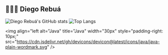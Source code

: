 ## 🧑🏼‍💻 Diego Rebuá

![Diego Rebuá's GitHub stats](https://github-readme-stats.vercel.app/api?username=diegorebua&show_icons=true&theme=dark)
![Top Langs](https://github-readme-stats.vercel.app/api/top-langs/?username=diegorebua&layout=compact&theme=dark)

<img 
align="left
alt="Java"
title="Java"
width="30px"
style="padding-right: 10px;"        
src="https://cdn.jsdelivr.net/gh/devicons/devicon@latest/icons/java/java-plain-wordmark.svg" />
